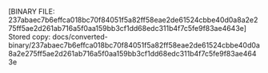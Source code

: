 [BINARY FILE: 237abaec7b6effca018bc70f84051f5a82ff58eae2de61524cbbe40d0a8a2e275ff5ae2d261ab716a5f0aa159bb3cf1dd68edc311b4f7c5fe9f83ae4643e]
Stored copy: docs/converted-binary/237abaec7b6effca018bc70f84051f5a82ff58eae2de61524cbbe40d0a8a2e275ff5ae2d261ab716a5f0aa159bb3cf1dd68edc311b4f7c5fe9f83ae4643e
